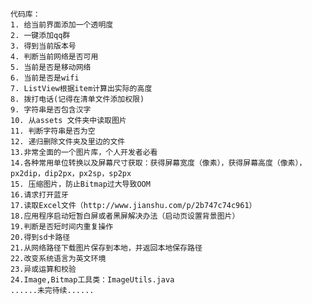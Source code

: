     代码库：
    1. 给当前界面添加一个透明度
    2. 一键添加qq群
    3. 得到当前版本号
    4. 判断当前网络是否可用
    5. 当前是否是移动网络
    6. 当前是否是wifi
    7. ListView根据item计算出实际的高度
    8. 拨打电话(记得在清单文件添加权限)
    9. 字符串是否包含汉字
    10. 从assets 文件夹中读取图片
    11. 判断字符串是否为空
    12. 递归删除文件夹及里边的文件
    13.非常全面的一个图片库，个人开发者必看 
    14.各种常用单位转换以及屏幕尺寸获取：获得屏幕宽度（像素），获得屏幕高度（像素），px2dip，dip2px，px2sp，sp2px
    15. 压缩图片，防止Bitmap过大导致OOM
    16.请求打开蓝牙
    17.读取Excel文件（http://www.jianshu.com/p/2b747c74c961）
    18.应用程序启动短暂白屏或者黑屏解决办法（启动页设置背景图片）
    19.判断是否短时间内重复操作
    20.得到sd卡路径
    21.从网络路径下载图片保存到本地，并返回本地保存路径
    22.改变系统语言为英文环境
    23.异或运算和校验
    24.Image,Bitmap工具类：ImageUtils.java
    ......未完待续......
